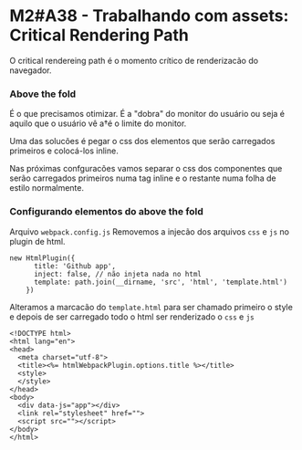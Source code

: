 # M2#A38 - Trabalhando com assets: Critical Rendering Path

O critical rendereing path é o momento crítico de renderizacão do navegador.

### Above the fold
É o que precisamos otimizar. É a "dobra" do monitor do usuário ou seja é aquilo que o usuário vê a†é o limite do monitor.

Uma das solucões é pegar o css dos elementos que serão carregados primeiros e colocá-los inline.

Nas próximas confguracões vamos separar o css dos componentes que serão carregados primeiros numa tag inline e o restante numa folha de estilo normalmente.

### Configurando elementos do above the fold

Arquivo `webpack.config.js`
Removemos a injecão dos arquivos `css` e `js` no plugin de html.

```
new HtmlPlugin({
      title: 'Github app',
      inject: false, // não injeta nada no html
      template: path.join(__dirname, 'src', 'html', 'template.html')
    })
```

Alteramos a marcacão do `template.html` para ser chamado primeiro o style e depois de ser carregado todo o html ser renderizado o `css` e `js`

```
<!DOCTYPE html>
<html lang="en">
<head>
  <meta charset="utf-8">
  <title><%= htmlWebpackPlugin.options.title %></title>
  <style>
  </style>
</head>
<body>
  <div data-js="app"></div>
  <link rel="stylesheet" href="">
  <script src=""></script>
</body>
</html>
```
